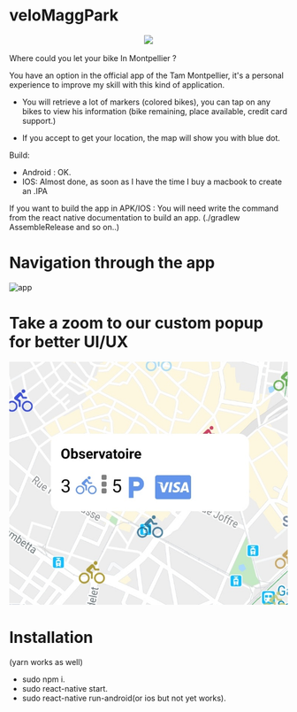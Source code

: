 # veloMaggPark

<p align="center">
<kbd>
  <img src="http://commercial.tam-voyages.com/media/catalog/product/cache/1/image/9df78eab33525d08d6e5fb8d27136e95/4/5/450x300_extension-velomagg-olivier-octobre.png">
</kbd>
</p>

Where could you let your bike In Montpellier ?

You have an option in the official app of the Tam Montpellier, it's a personal experience to improve my skill with this kind of application.

* You will retrieve a lot of markers (colored bikes), you can tap on any bikes to view his information (bike remaining, place available, credit card support.)

* If you accept to get your location, the map will show you with blue dot.

Build:
* Android : OK.
* IOS: Almost done, as soon as I have the time I buy a macbook to create an .IPA


If you want to build the app in APK/IOS : You will need write the command from the react native documentation to build an app. (./gradlew AssembleRelease and so on..)

# Navigation through the app

![app](./app.gif)

# Take a zoom to our custom popup for better UI/UX
 <img src="./popup.jpg">

# Installation
(yarn works as well)
* sudo npm i.
* sudo react-native start.
* sudo react-native run-android(or ios but not yet works).
